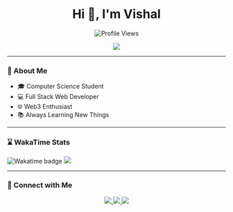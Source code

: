 <h1 align="center">Hi 👋, I'm Vishal</h1>

<p align="center">
  <img src="https://komarev.com/ghpvc/?username=VishalCsx&label=Profile%20Views&color=0e75b6&style=for-the-badge" alt="Profile Views" />
</p>

<p align="center">
  <a href="https://github.com/iVishalCsx/readme-typing-svg">
    <img src="https://readme-typing-svg.herokuapp.com?lines=Computer+Science+Student;Full+Stack+Web+Developer;Freelancer;WEB3+Enthusiast;Always+Learning+New+Things&center=true&width=500&height=45&font=Fira+Code&color=00FEEF&vCenter=true&pause=1000">
  </a>
</p>

---

### 🧠 About Me
- 🎓 Computer Science Student  
- 💻 Full Stack Web Developer  
- 🌐 Web3 Enthusiast  
- 📚 Always Learning New Things  

---

### ⌛ WakaTime Stats

<p align="left">
  <img src="https://wakatime.com/badge/user/4e47c5cf-xxxx-xxxx-xxxx-yyyyyyyyyy.svg" alt="Wakatime badge" />
  <img src="https://img.shields.io/badge/Code%20Time-50hrs%2043mins-blue?style=flat-square&logo=wakatime&logoColor=white" />
</p>

<!-- Optional: you can embed your real WakaTime badge by replacing with your UUID -->

---

### 🤝 Connect with Me

<p align="center">
  <a href="https://linkedin.com/in/vishal-kumar-779054260" target="_blank">
    <img src="https://img.shields.io/badge/LinkedIn-0A66C2?style=for-the-badge&logo=linkedin&logoColor=white" />
  </a>
  <a href="https://twitter.com/iVishalCsx" target="_blank">
    <img src="https://img.shields.io/badge/Twitter-1DA1F2?style=for-the-badge&logo=twitter&logoColor=white" />
  </a>
  <a href="mailto:vishalcsx@gmail.com" target="_blank">
    <img src="https://img.shields.io/badge/Email-D14836?style=for-the-badge&logo=gmail&logoColor=white" />
  </a>
</p>
